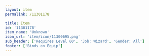 ```yaml
---
layout: item
permalink: /11301178

title: Item
id: '11301178'
item_name: 'Unknown'
icon_url: 'item/icon/11300695.png'
sub_header: ['Requires Level 60', 'Job: Wizard', 'Gender: All']
footer: ['Binds on Equip']
---
```

